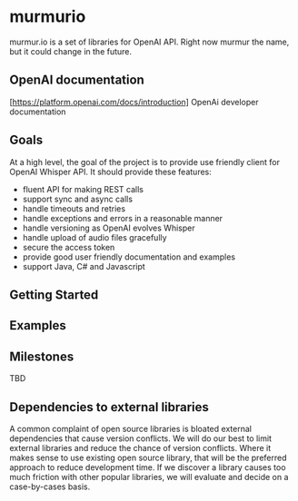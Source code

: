 # murmurio
murmur.io is a set of libraries for OpenAI API. Right now murmur the name, but it could change in the future.

## OpenAI documentation

[https://platform.openai.com/docs/introduction] OpenAi developer documentation

## Goals

At a high level, the goal of the project is to provide use friendly client for OpenAI Whisper API. It should provide these features:

* fluent API for making  REST calls
* support sync and async calls
* handle timeouts and retries
* handle exceptions and errors in a reasonable manner
* handle versioning as OpenAI evolves Whisper
* handle upload of audio files gracefully
* secure the access token
* provide good user friendly documentation and examples
* support Java, C# and Javascript

## Getting Started

## Examples

## Milestones

TBD

## Dependencies to external libraries

A common complaint of open source libraries is bloated external dependencies that cause version conflicts. We will do our best to limit external libraries and reduce the chance of version conflicts. Where it makes sense to use existing open source library, that will be the preferred approach to reduce development time. If we discover a library causes too much friction with other popular libraries, we will evaluate and decide on a case-by-cases basis.



